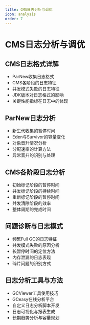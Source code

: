 ```yaml
---
title: CMS日志分析与调优
icon: analysis
order: 7
---
```


# CMS日志分析与调优

## CMS日志格式详解
- ParNew收集日志格式
- CMS各阶段的日志特征
- 并发模式失败的日志特征
- JDK版本对日志格式的影响
- 关键性能指标在日志中的体现

## ParNew日志分析
- 新生代收集的暂停时间
- Eden与Survivor的容量变化
- 对象晋升情况分析
- 分配速率的计算方法
- 异常晋升的识别与处理

## CMS各阶段日志分析
- 初始标记阶段的暂停时间
- 并发标记阶段的持续时间
- 重新标记阶段的暂停时间
- 并发清除阶段的效率
- 整体周期的完成时间

## 问题诊断与日志模式
- 频繁Full GC的日志特征
- 并发模式失败的原因分析
- 长暂停时间的定位方法
- 内存泄漏的日志表现
- 碎片问题的识别方式

## 日志分析工具与方法
- GCViewer工具使用技巧
- GCeasy在线分析平台
- 自定义日志分析脚本开发
- 日志可视化与报表生成
- 长期趋势分析与容量规划
